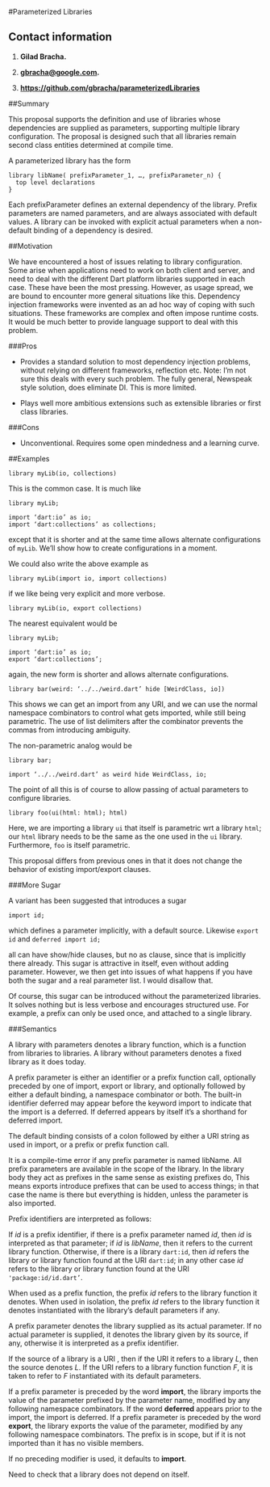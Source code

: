 #Parameterized Libraries

## Contact information

1. **Gilad Bracha.** 

2. **gbracha@google.com.** 

3. **https://github.com/gbracha/parameterizedLibraries** 



##Summary 


This proposal supports the definition and use of libraries whose dependencies are supplied as parameters, supporting multiple library configuration. The proposal is designed such that all libraries remain second class entities determined at compile time.

A parameterized library has the form 

```
library libName( prefixParameter_1, …, prefixParameter_n) {
  top level declarations
}
```

Each prefixParameter defines an external dependency of the library. Prefix parameters 
are named parameters, and are always associated with default values.  A library can be invoked with explicit actual parameters when a non-default binding of a dependency is desired.


##Motivation

We have encountered a host of issues relating to library configuration. Some arise when applications need to work on both client and server, and need to deal with the different Dart platform libraries supported in each case.  These have been the most pressing. However, as usage spread, we are bound to encounter more general situations like this. Dependency injection frameworks were invented as an ad hoc way of coping with such situations. These frameworks are complex and often impose runtime costs. It would be much better to provide language support to deal with this problem.

###Pros


* Provides a standard solution to most dependency injection problems, without relying on different frameworks, reflection etc. Note: I’m not sure this deals with every such problem. The fully general, Newspeak style solution, does eliminate DI. This is more limited.

* Plays well more ambitious extensions such as extensible libraries or first class libraries.


###Cons

* Unconventional. Requires some open mindedness and a learning curve.


##Examples


`library myLib(io, collections)` 

This is the common case. It is much like

```
library myLib;

import ‘dart:io’ as io;
import ‘dart:collections’ as collections;
```

except that it is shorter and at the same time allows alternate configurations of `myLib`. We’ll show how to create configurations in a moment.


We could also write the above example as 

`library myLib(import io, import collections)` 

if we like being very explicit and more verbose.


`library myLib(io, export collections)`

The nearest equivalent would be

```
library myLib;

import ‘dart:io’ as io;
export ‘dart:collections’;
```

again, the new form is shorter and allows alternate configurations.

`library bar(weird: ‘../../weird.dart’ hide [WeirdClass, io])`

This shows we can get an import from any URI, and we can use the normal namespace combinators to control what gets imported, while still being parametric. The use of list delimiters after the combinator prevents the commas from introducing ambiguity.

The non-parametric analog would be

```
library bar;

import ‘../../weird.dart’ as weird hide WeirdClass, io;
```

The point of all this is of course to allow passing of actual parameters to configure libraries.


`library foo(ui(html: html); html)`

Here, we are importing a library `ui` that itself is parametric wrt a library `html`; our `html` library needs to be the same as the one used in the `ui` library. Furthermore, `foo` is itself parametric.


This proposal differs from previous ones in that it does not change the behavior of existing import/export clauses. 

###More Sugar

A variant has been suggested that introduces a sugar

`import id;`

which defines a parameter implicitly, with a default source. Likewise 
`export id` and `deferred import id;`

all can have show/hide clauses, but no as clause, since that is implicitly there already. This sugar is attractive in itself, even without adding parameter. However, we then get into issues of what happens if you have both the sugar and a real parameter list. I would disallow that.

Of course, this sugar can be introduced without the parameterized libraries. It solves nothing but is less verbose and encourages structured use. For example, a prefix can only be used once, and attached to a single library.

###Semantics

A library with  parameters denotes a library function, which is a function from libraries to libraries. A library without parameters denotes a fixed library as it does today.

A prefix parameter is either an identifier or a prefix function call, optionally preceded by one of import, export or library, and optionally followed by either a default binding, a namespace combinator or both. The built-in identifier deferred may appear before the keyword import to indicate that the import is a deferred. If deferred appears by itself it’s a shorthand for deferred import.

The default binding consists of a colon followed by either a URI string as used in import, or a prefix or prefix function call.

It is a compile-time error if any prefix parameter is named libName. All prefix parameters are available in the scope of the library. In the library body they act as prefixes in the same sense as existing prefixes do, This means exports introduce prefixes that can be used to access things;  in that case the name is there but everything is hidden, unless the parameter is also imported.



Prefix identifiers are interpreted as follows:

If *id* is  a prefix identifier, if there is a prefix parameter named *id*, then *id* is interpreted as that parameter; if *id* is *libName*, then it refers to the current library function. Otherwise, if there is a library `dart:id`, then *id* refers the library or library function found at the URI `dart:id`; in any other case *id* refers to the library or library function found at the URI `'package:id/id.dart’`.

When used as a prefix function, the prefix *id* refers to the library function it denotes. When used in isolation, the prefix *id* refers to the library function it denotes instantiated with the library’s default parameters if any. 

A prefix parameter denotes the library supplied as its actual parameter. If no actual parameter is supplied, it denotes the library given by its source, if any, otherwise it is interpreted as a prefix identifier.

If the source of a library is a URI , then if the URI it refers to a library *L*, then the source denotes *L*. If the URI refers to a library function function *F*, it is taken to refer to *F* instantiated with its default parameters. 

If a prefix parameter is preceded by the word **import**, the library imports the value of the parameter prefixed by the parameter name, modified by any following namespace combinators.  If the word **deferred** appears prior to the import, the import is deferred. If a prefix parameter is preceded by the word **export**, the library exports the value of the parameter, modified by any following namespace combinators.  The prefix is in scope, but if it is not imported than it has no visible members.

If no preceding modifier is used, it defaults to **import**.

Need to check that a library does not depend on itself.




